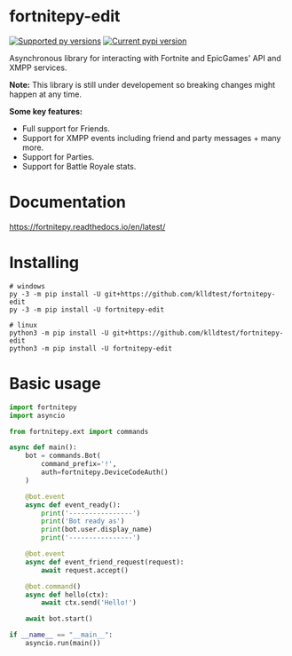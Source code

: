  # fortnitepy-edit

[![Supported py versions](https://img.shields.io/pypi/pyversions/fortnitepy-edit.svg)](https://pypi.org/project/fortnitepy-edit/)
[![Current pypi version](https://img.shields.io/pypi/v/fortnitepy-edit.svg)](https://pypi.org/project/fortnitepy-edit/)


Asynchronous library for interacting with Fortnite and EpicGames' API and XMPP services.

**Note:** This library is still under developement so breaking changes might happen at any time.

**Some key features:**
- Full support for Friends.
- Support for XMPP events including friend and party messages + many more.
- Support for Parties.
- Support for Battle Royale stats.

# Documentation
https://fortnitepy.readthedocs.io/en/latest/

# Installing
```
# windows
py -3 -m pip install -U git+https://github.com/klldtest/fortnitepy-edit
py -3 -m pip install -U fortnitepy-edit

# linux
python3 -m pip install -U git+https://github.com/klldtest/fortnitepy-edit
python3 -m pip install -U fortnitepy-edit
```

# Basic usage
```py
import fortnitepy
import asyncio

from fortnitepy.ext import commands

async def main():
    bot = commands.Bot(
        command_prefix='!',
        auth=fortnitepy.DeviceCodeAuth()
    )

    @bot.event
    async def event_ready():
        print('----------------')
        print('Bot ready as')
        print(bot.user.display_name)
        print('----------------')

    @bot.event
    async def event_friend_request(request):
        await request.accept()

    @bot.command()
    async def hello(ctx):
        await ctx.send('Hello!')

    await bot.start()

if __name__ == "__main__":
    asyncio.run(main())
```

